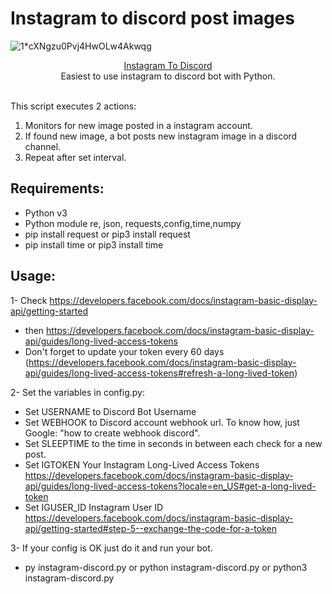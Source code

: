 # Instagram to discord post images
![1*cXNgzu0Pvj4HwOLw4Akwqg](https://markb4.files.wordpress.com/2021/01/discordinstagram.png?w=640)

<p align="center">
  <a href="https://www.instagram.com/">Instagram To Discord</a>
  <br/>
  Easiest to use instagram to discord bot with Python.
</p>
<br/>
This script executes 2 actions:

1. Monitors for new image posted in a instagram account.
2. If found new image, a bot posts new instagram image in a discord channel.
3. Repeat after set interval.

## Requirements:

- Python v3
- Python module re, json, requests,config,time,numpy
- pip install request or pip3 install request
- pip install time or pip3 install time

## Usage:

1- Check https://developers.facebook.com/docs/instagram-basic-display-api/getting-started 
- then https://developers.facebook.com/docs/instagram-basic-display-api/guides/long-lived-access-tokens 
- Don't forget to update your token every 60 days (https://developers.facebook.com/docs/instagram-basic-display-api/guides/long-lived-access-tokens#refresh-a-long-lived-token)

2- Set the variables in config.py:
- Set USERNAME to Discord Bot Username
- Set WEBHOOK to Discord account webhook url. To know how, just Google: "how to create webhook discord".
- Set SLEEPTIME to the time in seconds in between each check for a new post.
- Set IGTOKEN Your Instagram Long-Lived Access Tokens https://developers.facebook.com/docs/instagram-basic-display-api/guides/long-lived-access-tokens?locale=en_US#get-a-long-lived-token
- Set IGUSER_ID Instagram User ID https://developers.facebook.com/docs/instagram-basic-display-api/getting-started#step-5--exchange-the-code-for-a-token

3- If your config is OK just do it and run your bot.

- py instagram-discord.py or python instagram-discord.py or python3 instagram-discord.py

